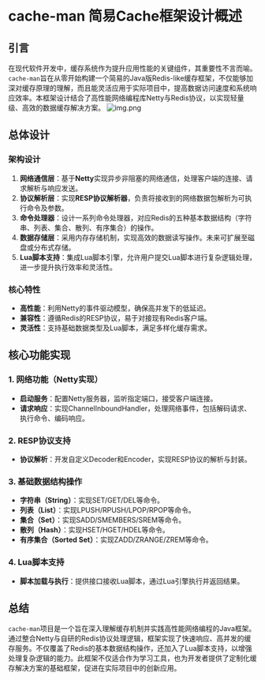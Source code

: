 # cache-man 简易Cache框架设计概述

## 引言

在现代软件开发中，缓存系统作为提升应用性能的关键组件，其重要性不言而喻。`cache-man`旨在从零开始构建一个简易的Java版Redis-like缓存框架，不仅能够加深对缓存原理的理解，而且能灵活应用于实际项目中，提高数据访问速度和系统响应效率。本框架设计结合了高性能网络编程库Netty与Redis协议，以实现轻量级、高效的数据缓存解决方案。
![img.png](https://ipman-blog-1304583208.cos.ap-nanjing.myqcloud.com/cache%2F491718424024_.pic_hd.jpg)

## 总体设计

### 架构设计

1. **网络通信层**：基于**Netty**实现异步非阻塞的网络通信，处理客户端的连接、请求解析与响应发送。
2. **协议解析层**：实现**RESP协议解析器**，负责将接收到的网络数据包解析为可执行命令及参数。
3. **命令处理器**：设计一系列命令处理器，对应Redis的五种基本数据结构（字符串、列表、集合、散列、有序集合）的操作。
4. **数据存储层**：采用内存存储机制，实现高效的数据读写操作。未来可扩展至磁盘或分布式存储。
5. **Lua脚本支持**：集成Lua脚本引擎，允许用户提交Lua脚本进行复杂逻辑处理，进一步提升执行效率和灵活性。

### 核心特性

- **高性能**：利用Netty的事件驱动模型，确保高并发下的低延迟。
- **兼容性**：遵循Redis的RESP协议，易于对接现有Redis客户端。
- **灵活性**：支持基础数据类型及Lua脚本，满足多样化缓存需求。

## 核心功能实现

### 1. 网络功能（Netty实现）

- **启动服务**：配置Netty服务器，监听指定端口，接受客户端连接。
- **请求响应**：实现ChannelInboundHandler，处理网络事件，包括解码请求、执行命令、编码响应。

### 2. RESP协议支持

- **协议解析**：开发自定义Decoder和Encoder，实现RESP协议的解析与封装。

### 3. 基础数据结构操作

- **字符串（String）**：实现SET/GET/DEL等命令。
- **列表（List）**：实现LPUSH/RPUSH/LPOP/RPOP等命令。
- **集合（Set）**：实现SADD/SMEMBERS/SREM等命令。
- **散列（Hash）**：实现HSET/HGET/HDEL等命令。
- **有序集合（Sorted Set）**：实现ZADD/ZRANGE/ZREM等命令。

### 4. Lua脚本支持

- **脚本加载与执行**：提供接口接收Lua脚本，通过Lua引擎执行并返回结果。

## 总结

`cache-man`项目是一个旨在深入理解缓存机制并实践高性能网络编程的Java框架。通过整合Netty与自研的Redis协议处理逻辑，框架实现了快速响应、高并发的缓存服务。不仅覆盖了Redis的基本数据结构操作，还加入了Lua脚本支持，以增强处理复杂逻辑的能力。此框架不仅适合作为学习工具，也为开发者提供了定制化缓存解决方案的基础框架，促进在实际项目中的创新应用。

